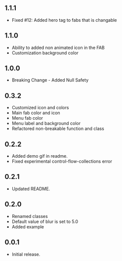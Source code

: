 ## 1.1.1

- Fixed #12: Added hero tag to fabs that is changable

## 1.1.0

- Ability to added non animated icon in the FAB
- Customization background color

## 1.0.0

- Breaking Change - Added Null Safety

## 0.3.2

- Customized icon and colors
- Main fab color and icon
- Menu fab color
- Menu label and background color
- Refactored non-breakable function and class

## 0.2.2

- Added demo gif in readme.
- Fixed experimental control-flow-collections error

## 0.2.1

- Updated README.

## 0.2.0

- Renamed classes
- Default value of blur is set to 5.0
- Added example

## 0.0.1

- Initial release.
